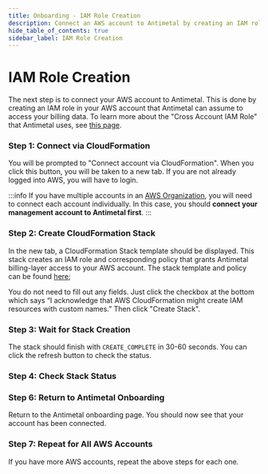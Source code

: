 ```yaml
---
title: Onboarding - IAM Role Creation
description: Connect an AWS account to Antimetal by creating an IAM role.
hide_table_of_contents: true
sidebar_label: IAM Role Creation
---
```


# IAM Role Creation

The next step is to connect your AWS account to Antimetal. This is done by creating an IAM role in your AWS account that Antimetal can assume to access your billing data. To learn more about the "Cross Account IAM Role" that Antimetal uses, see [this page](https://www.example.com).

### Step 1: Connect via CloudFormation

You will be prompted to "Connect account via CloudFormation". When you click this button, you will be taken to a new tab. If you are not already logged into AWS, you will have to login.

:::info
If you have multiple accounts in an [AWS Organization](https://aws.amazon.com/organizations/), you will need to connect each account individually. In this case, you should **connect your management account to Antimetal first**.
:::

### Step 2: Create CloudFormation Stack

In the new tab, a CloudFormation Stack template should be displayed. This stack creates an IAM role and corresponding policy that grants Antimetal billing-layer access to your AWS account. The stack template and policy can be found [here](example.com);

You do not need to fill out any fields. Just click the checkbox at the bottom which says “I acknowledge that AWS CloudFormation might create IAM resources with custom names.” Then click "Create Stack".

### Step 3: Wait for Stack Creation

The stack should finish with `CREATE_COMPLETE` in 30-60 seconds. You can click the refresh button to check the status.

### Step 4: Check Stack Status

### Step 6: Return to Antimetal Onboarding

Return to the Antimetal onboarding page. You should now see that your account has been connected.

### Step 7: Repeat for All AWS Accounts

If you have more AWS accounts, repeat the above steps for each one.

<!-- To connect your AWS account, Antimetal uses a “Cross Account IAM Role”. This is AWS’ preferred method for cross-account interactions, providing a secure and reliable connection.

Cross-account IAM roles allow customers to securely grant access to AWS resources in their account to a third party, like Antimetal while retaining the ability to control and audit who is accessing your AWS account. Cross-account roles reduce the amount of sensitive information APN Partners need to store for their customers so that they can focus on their product instead of managing keys.

The creation of an IAM role means that Antimetal will never require sensitive access credentials, account logins, passwords, or other information.

 -->
